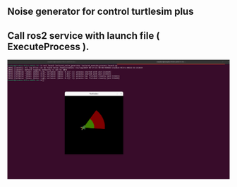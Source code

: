 ## Noise generator for control turtlesim plus






## Call ros2 service with launch file ( ExecuteProcess ).
![App Screenshot](images/execute_process.png)
